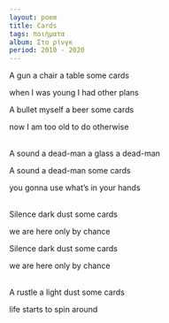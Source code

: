 ```yaml
---
layout: poem
title: Cards
tags: ποιήματα
album: Στο ρίνγκ
period: 2010 - 2020
---
```


A gun a chair a table some cards

when I was young I had other plans

A bullet myself a beer some cards

now I am too old to do otherwise

<br/>
A sound a dead-man a glass a dead-man

A sound a dead-man some cards

you gonna use what’s in your hands

<br/>
Silence dark dust some cards

we are here only by chance

Silence dark dust some cards

we are here only by chance

<br/>
A rustle a light dust some cards

life starts to spin around
